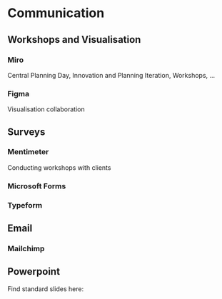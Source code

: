 # Communication

## Workshops and Visualisation

### Miro

Central Planning Day, Innovation and Planning Iteration, Workshops, ...

### Figma

Visualisation collaboration 

## Surveys

### Mentimeter

Conducting workshops with clients

### Microsoft Forms

### Typeform

## Email

### Mailchimp

## Powerpoint

Find standard slides here:

